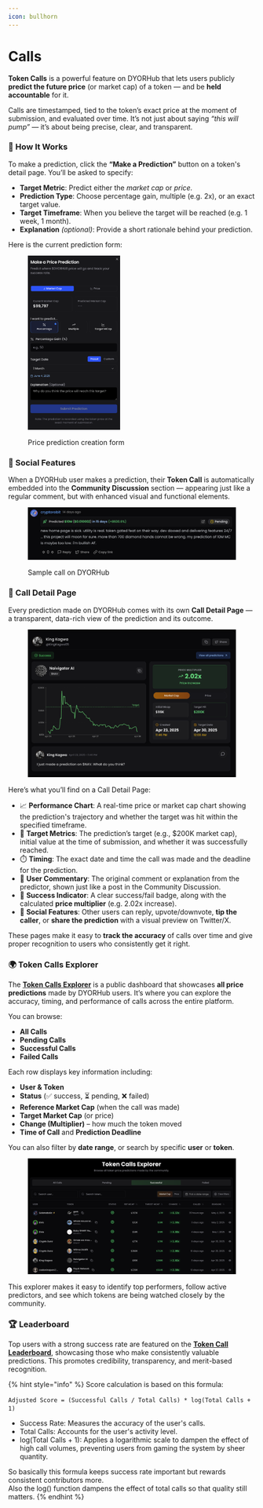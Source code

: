 ```yaml
---
icon: bullhorn
---
```


# Calls

**Token Calls** is a powerful feature on DYORHub that lets users publicly **predict the future price** (or market cap) of a token — and be **held accountable** for it.

Calls are timestamped, tied to the token’s exact price at the moment of submission, and evaluated over time. It’s not just about saying _“this will pump”_ — it’s about being precise, clear, and transparent.

### 🧠 How It Works

To make a prediction, click the **“Make a Prediction”** button on a token's detail page. You’ll be asked to specify:

* **Target Metric**: Predict either the _market cap_ or _price._
* **Prediction Type**: Choose percentage gain, multiple (e.g. 2x), or an exact target value.
* **Target Timeframe**: When you believe the target will be reached (e.g. 1 week, 1 month).
* **Explanation** _(optional)_: Provide a short rationale behind your prediction.



Here is the current prediction form:

<figure><img src="../.gitbook/assets/Screenshot 2025-05-04 at 17.13.45.png" alt="" width="188"><figcaption><p>Price prediction creation form</p></figcaption></figure>

### 💬 Social Features

When a DYORHub user makes a prediction, their **Token Call** is automatically embedded into the **Community Discussion** section — appearing just like a regular comment, but with enhanced visual and functional elements.

<figure><img src="../.gitbook/assets/Screenshot 2025-05-04 at 17.21.11.png" alt=""><figcaption><p>Sample call on DYORHub</p></figcaption></figure>

### 📄 Call Detail Page

Every prediction made on DYORHub comes with its own **Call Detail Page** — a transparent, data-rich view of the prediction and its outcome.

<figure><img src="../.gitbook/assets/Screenshot 2025-05-04 at 17.11.44.png" alt=""><figcaption></figcaption></figure>

Here’s what you’ll find on a Call Detail Page:

* 📈 **Performance Chart**: A real-time price or market cap chart showing the prediction's trajectory and whether the target was hit within the specified timeframe.
* 🎯 **Target Metrics**: The prediction’s target (e.g., $200K market cap), initial value at the time of submission, and whether it was successfully reached.
* ⏱️ **Timing**: The exact date and time the call was made and the deadline for the prediction.
* 📢 **User Commentary**: The original comment or explanation from the predictor, shown just like a post in the Community Discussion.
* 🧠 **Success Indicator**: A clear success/fail badge, along with the calculated **price multiplier** (e.g. 2.02x increase).
* 🔁 **Social Features**: Other users can reply, upvote/downvote, **tip the caller**, or **share the prediction** with a visual preview on Twitter/X.

These pages make it easy to **track the accuracy** of calls over time and give proper recognition to users who consistently get it right.

### 🌍 Token Calls Explorer

The [**Token Calls Explorer**](https://dyorhub.xyz/token-calls) is a public dashboard that showcases **all price predictions** made by DYORHub users. It’s where you can explore the accuracy, timing, and performance of calls across the entire platform.

You can browse:

* **All Calls**
* **Pending Calls**
* **Successful Calls**
* **Failed Calls**

Each row displays key information including:

* **User & Token**
* **Status** (✅ success, ⏳ pending, ❌ failed)
* **Reference Market Cap** (when the call was made)
* **Target Market Cap** (or price)
* **Change (Multiplier)** – how much the token moved
* **Time of Call** and **Prediction Deadline**

You can also filter by **date range**, or search by specific **user** or **token**.

<figure><img src="../.gitbook/assets/Screenshot 2025-05-04 at 17.18.06.png" alt=""><figcaption></figcaption></figure>

This explorer makes it easy to identify top performers, follow active predictors, and see which tokens are being watched closely by the community.

### 🏆 Leaderboard

Top users with a strong success rate are featured on the [**Token Call Leaderboard**](https://dyorhub.xyz/leaderboard?category=tokenCalls\&page=1), showcasing those who make consistently valuable predictions. This promotes credibility, transparency, and merit-based recognition.

{% hint style="info" %}
Score calculation is based on this formula:

&#x20;`Adjusted Score = (Successful Calls / Total Calls) * log(Total Calls + 1)`

* Success Rate: Measures the accuracy of the user's calls.
* Total Calls: Accounts for the user's activity level.
* log(Total Calls + 1): Applies a logarithmic scale to dampen the effect of high call volumes, preventing users from gaming the system by sheer quantity.

So basically this formula keeps success rate important but rewards consistent contributors more.\
Also the log() function dampens the effect of total calls so that quality still matters.
{% endhint %}
